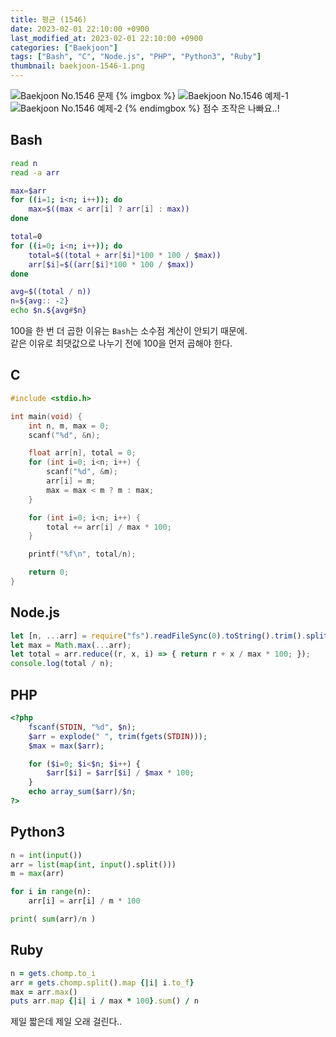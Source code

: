 ```yaml
---
title: 평균 (1546)
date: 2023-02-01 22:10:00 +0900
last_modified_at: 2023-02-01 22:10:00 +0900
categories: ["Baekjoon"]
tags: ["Bash", "C", "Node.js", "PHP", "Python3", "Ruby"]
thumbnail: baekjoon-1546-1.png
---
```


![Baekjoon No.1546 문제](baekjoon-1546-1.png)
{% imgbox %}
![Baekjoon No.1546 예제-1](baekjoon-1546-2.png)
![Baekjoon No.1546 예제-2](baekjoon-1546-3.png)
{% endimgbox %}
점수 조작은 나빠요..!

## Bash
```bash
read n
read -a arr

max=$arr
for ((i=1; i<n; i++)); do
	max=$((max < arr[i] ? arr[i] : max))
done

total=0
for ((i=0; i<n; i++)); do
	total=$((total + arr[$i]*100 * 100 / $max))
	arr[$i]=$((arr[$i]*100 * 100 / $max))
done

avg=$((total / n))
n=${avg:: -2}
echo $n.${avg#$n}
```
100을 한 번 더 곱한 이유는 `Bash`는 소수점 계산이 안되기 때문에.  
같은 이유로 최댓값으로 나누기 전에 100을 먼저 곱해야 한다.

## C
```c
#include <stdio.h>

int main(void) {
	int n, m, max = 0;
	scanf("%d", &n);

	float arr[n], total = 0;
	for (int i=0; i<n; i++) {
		scanf("%d", &m);
		arr[i] = m;
		max = max < m ? m : max;
	}

	for (int i=0; i<n; i++) {
		total += arr[i] / max * 100;
	}

	printf("%f\n", total/n);

	return 0;
}
```

## Node.js
```javascript
let [n, ...arr] = require("fs").readFileSync(0).toString().trim().split(/ |\n/).map(Number);
let max = Math.max(...arr);
let total = arr.reduce((r, x, i) => { return r + x / max * 100; });
console.log(total / n);
```

## PHP
```php
<?php
	fscanf(STDIN, "%d", $n);
	$arr = explode(" ", trim(fgets(STDIN)));
	$max = max($arr);

	for ($i=0; $i<$n; $i++) {
		$arr[$i] = $arr[$i] / $max * 100;
	}
	echo array_sum($arr)/$n;
?>
```

## Python3
```python
n = int(input())
arr = list(map(int, input().split()))
m = max(arr)

for i in range(n):
    arr[i] = arr[i] / m * 100

print( sum(arr)/n )
```

## Ruby
```ruby
n = gets.chomp.to_i
arr = gets.chomp.split().map {|i| i.to_f}
max = arr.max()
puts arr.map {|i| i / max * 100}.sum() / n
```
제일 짧은데 제일 오래 걸린다..
